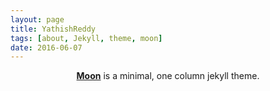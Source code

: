 ```yaml
---
layout: page
title: YathishReddy
tags: [about, Jekyll, theme, moon]
date: 2016-06-07
---
```


<center><a href="http://YathishReddy.github.io"><b>Moon</b></a> is a minimal, one column jekyll theme.</center>
